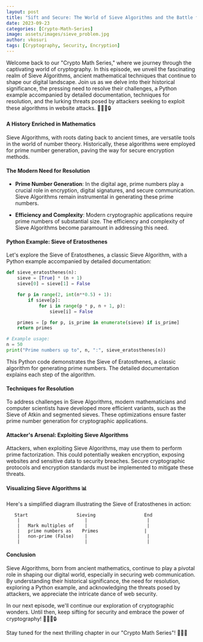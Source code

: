 ```yaml
---
layout: post
title: "Sift and Secure: The World of Sieve Algorithms and the Battle for Web Security 🧮🌐🔒"
date: 2023-09-23
categories: [Crypto-Math-Series]
image: assets/images/sieve_problem.jpg
author: vkosuri
tags: [Cryptography, Security, Encryption]
---
```

Welcome back to our "Crypto Math Series," where we journey through the captivating world of cryptography. In this episode, we unveil the fascinating realm of Sieve Algorithms, ancient mathematical techniques that continue to shape our digital landscape. Join us as we delve into their historical significance, the pressing need to resolve their challenges, a Python example accompanied by detailed documentation, techniques for resolution, and the lurking threats posed by attackers seeking to exploit these algorithms in website attacks. 🚀🧮🌐🔒

#### A History Enriched in Mathematics

Sieve Algorithms, with roots dating back to ancient times, are versatile tools in the world of number theory. Historically, these algorithms were employed for prime number generation, paving the way for secure encryption methods.

#### The Modern Need for Resolution

- **Prime Number Generation**: In the digital age, prime numbers play a crucial role in encryption, digital signatures, and secure communication. Sieve Algorithms remain instrumental in generating these prime numbers.

- **Efficiency and Complexity**: Modern cryptographic applications require prime numbers of substantial size. The efficiency and complexity of Sieve Algorithms become paramount in addressing this need.

#### Python Example: Sieve of Eratosthenes

Let's explore the Sieve of Eratosthenes, a classic Sieve Algorithm, with a Python example accompanied by detailed documentation:

```python
def sieve_eratosthenes(n):
    sieve = [True] * (n + 1)
    sieve[0] = sieve[1] = False

    for p in range(2, int(n**0.5) + 1):
        if sieve[p]:
            for i in range(p * p, n + 1, p):
                sieve[i] = False

    primes = [p for p, is_prime in enumerate(sieve) if is_prime]
    return primes

# Example usage:
n = 50
print("Prime numbers up to", n, ":", sieve_eratosthenes(n))
```

This Python code demonstrates the Sieve of Eratosthenes, a classic algorithm for generating prime numbers. The detailed documentation explains each step of the algorithm.

#### Techniques for Resolution

To address challenges in Sieve Algorithms, modern mathematicians and computer scientists have developed more efficient variants, such as the Sieve of Atkin and segmented sieves. These optimizations ensure faster prime number generation for cryptographic applications.

#### Attacker's Arsenal: Exploiting Sieve Algorithms

Attackers, when exploiting Sieve Algorithms, may use them to perform prime factorization. This could potentially weaken encryption, exposing websites and sensitive data to security breaches. Secure cryptographic protocols and encryption standards must be implemented to mitigate these threats.

#### Visualizing Sieve Algorithms 📊

Here's a simplified diagram illustrating the Sieve of Eratosthenes in action:

```
   Start                  Sieving                  End
    |                        |                      |
    |   Mark multiples of    |                      |
    |   prime numbers as    Primes                 |
    |   non-prime (False)    |                      |
    |                        |                      |
```

#### Conclusion

Sieve Algorithms, born from ancient mathematics, continue to play a pivotal role in shaping our digital world, especially in securing web communication. By understanding their historical significance, the need for resolution, exploring a Python example, and acknowledging the threats posed by attackers, we appreciate the intricate dance of web security.

In our next episode, we'll continue our exploration of cryptographic wonders. Until then, keep sifting for security and embrace the power of cryptography! 🚀🧮🌐🔒

Stay tuned for the next thrilling chapter in our "Crypto Math Series"! 🚀🔢🔐